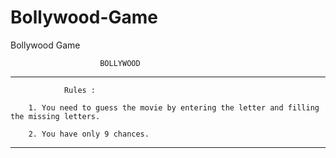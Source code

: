 # Bollywood-Game
Bollywood Game

                        BOLLYWOOD

*****************************************************************************

                Rules :

        1. You need to guess the movie by entering the letter and filling the missing letters.

        2. You have only 9 chances.

*****************************************************************************
